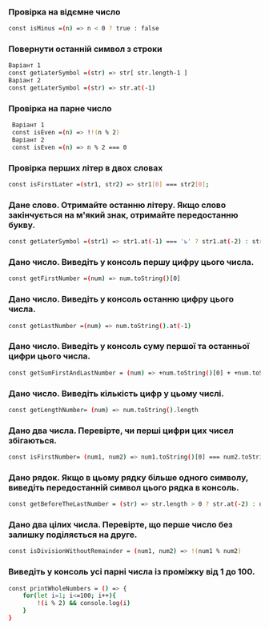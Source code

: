 ### Провірка на відємне число
```sh
const isMinus =(n) => n < 0 ? true : false
```
### Повернути останній символ з строки
```sh
Варіант 1
const getLaterSymbol =(str) => str[ str.length-1 ]
Варіант 2
const getLaterSymbol =(str) => str.at(-1)
```

### Провірка на парне число
```sh
 Варіант 1
 const isEven =(n) => !!(n % 2)
 Варіант 2
 const isEven =(n) => n % 2 === 0
```
### Провірка перших літер в двох словах
```sh
const isFirstLater =(str1, str2) => str1[0] === str2[0];
```

### Дане слово. Отримайте останню літеру. Якщо слово закінчується на м'який знак, отримайте передостанню букву.
```sh
const getLaterSymbol =(str1) => str1.at(-1) === 'ь' ? str1.at(-2) : str1.at(-1)
```

### Дано число. Виведіть у консоль першу цифру цього числа.
```sh
const getFirstNumber =(num) => num.toString()[0]
```
### Дано число. Виведіть у консоль останню цифру цього числа.
```sh
const getLastNumber =(num) => num.toString().at(-1)
```
### Дано число. Виведіть у консоль суму першої та останньої цифри цього числа.
```sh
const getSumFirstAndLastNumber = (num) => +num.toString()[0] + +num.toString().at(-1)
```
### Дано число. Виведіть кількість цифр у цьому числі.
```sh
const getLengthNumber= (num) => num.toString().length
```
### Дано два числа. Перевірте, чи перші цифри цих чисел збігаються.
```sh
const isFirstNumber= (num1, num2) => num1.toString()[0] === num2.toString()[0]
```

### Дано рядок. Якщо в цьому рядку більше одного символу, виведіть передостанній символ цього рядка в консоль.
```sh
const getBeforeTheLastNumber = (str) => str.length > 0 ? str.at(-2) : undefined 
```

### Дано два цілих числа. Перевірте, що перше число без залишку поділяється на друге.
```sh
const isDivisionWithoutRemainder = (num1, num2) => !(num1 % num2) 
```

### Виведіть у консоль усі парні числа із проміжку від 1 до 100.
```sh
const printWholeNumbers = () => {
    for(let i=1; i<=100; i++){
        !(i % 2) && console.log(i)
    }
}
```
